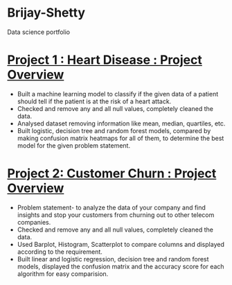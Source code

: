 # Brijay-Shetty
Data science portfolio

# [Project 1 : Heart Disease : Project Overview](https://github.com/brijayshetty/Brijay-Shetty-Projects/blob/main/proj%201%20heart%20.ipynb)

- Built a machine learning model to classify if the given data of a patient should tell if the patient is at the risk of a heart attack. 
- Checked and remove any and all null values, completely cleaned the data.
- Analysed dataset removing information like mean, median, quartiles, etc.
- Built logistic, decision tree and random forest models, compared by making confusion matrix heatmaps for all of them, to determine the best model for the given problem statement. 

# [Project 2: Customer Churn : Project Overview](https://github.com/brijayshetty/Brijay-Shetty-Projects/blob/main/proj%202%20customer%20ch.ipynb)

- Problem statement- to analyze the data of your company and find insights and stop your customers from churning out to other telecom companies.
- Checked and remove any and all null values, completely cleaned the data.
- Used Barplot, Histogram, Scatterplot to compare columns and displayed according to the requirement.
- Built linear and logistic regression, decision tree and random forest models, displayed the confusion matrix and the accuracy score for each algorithm for easy comparision. 
